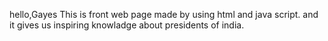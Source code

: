 hello,Gayes This is front web page made by using html and java script. and it gives us inspiring knowladge about presidents of india.
